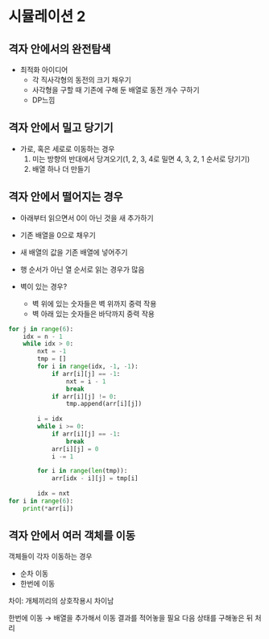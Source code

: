 # 시뮬레이션 2

## 격자 안에서의 완전탐색
- 최적화 아이디어
	- 각 직사각형의 동전의 크기 채우기
	- 사각형을 구할 때 기존에 구해 둔 배열로 동전 개수 구하기
	- DP느낌
## 격자 안에서 밀고 당기기
- 가로, 혹은 세로로 이동하는 경우
	1. 미는 방향의 반대에서 당겨오기(1, 2, 3, 4로 밀면 4, 3, 2, 1 순서로 당기기)
	2. 배열 하나 더 만들기

## 격자 안에서 떨어지는 경우
- 아래부터 읽으면서 0이 아닌 것을 새 추가하기
- 기존 배열을 0으로 채우기
- 새 배열의 값을 기존 배열에 넣어주기

- 행 순서가 아닌 열 순서로 읽는 경우가 많음

- 벽이 있는 경우?
	- 벽 위에 있는 숫자들은 벽 위까지 중력 작용
	- 벽 아래 있는 숫자들은 바닥까지 중력 작용

```python
for j in range(6):
	idx = n - 1
	while idx > 0:
		nxt = -1
		tmp = []
		for i in range(idx, -1, -1):
			if arr[i][j] == -1:
				nxt = i - 1
				break
			if arr[i][j] != 0:
				tmp.append(arr[i][j])
		
		i = idx
		while i >= 0:
			if arr[i][j] == -1:
				break
			arr[i][j] = 0
			i -= 1

		for i in range(len(tmp)):
			arr[idx - i][j] = tmp[i]
	
		idx = nxt
for i in range(6):
	print(*arr[i])
```

## 격자 안에서 여러 객체를 이동
객체들이 각자 이동하는 경우
- 순차 이동
- 한번에 이동

차이: 개체끼리의 상호작용시 차이남

한번에 이동 $\rightarrow$ 배열을 추가해서 이동 결과를 적어놓을 필요
다음 상태를 구해놓은 뒤 처리


